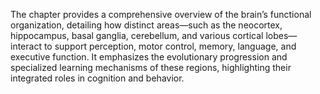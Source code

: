 The chapter provides a comprehensive overview of the brain’s functional organization, detailing how distinct areas—such as the neocortex, hippocampus, basal ganglia, cerebellum, and various cortical lobes—interact to support perception, motor control, memory, language, and executive function. It emphasizes the evolutionary progression and specialized learning mechanisms of these regions, highlighting their integrated roles in cognition and behavior.
